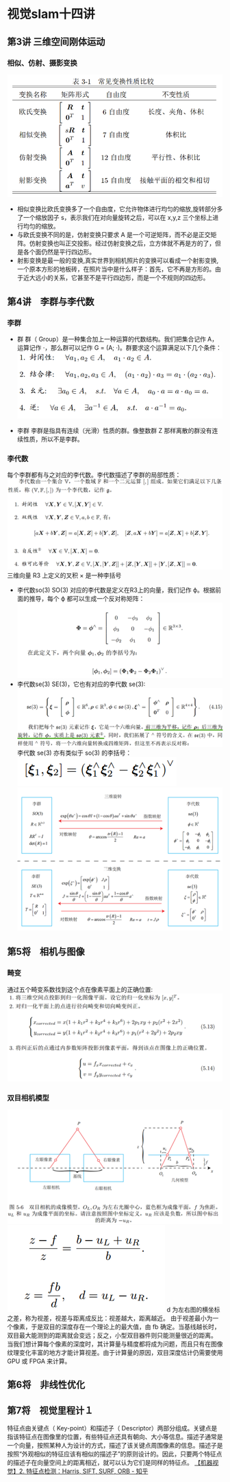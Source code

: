 # 视觉slam十四讲

## 第3讲 三维空间刚体运动

### 相似、仿射、摄影变换
![c5f2cc65](img/c5f2cc65.png)
+ 相似变换比欧氏变换多了一个自由度，它允许物体进行均匀的缩放,旋转部分多了一个缩放因子 s，表示我们在对向量旋转之后，可以在 x,y,z 三个坐标上进行均匀的缩放。
+ 与欧氏变换不同的是，仿射变换只要求 A 是一个可逆矩阵，而不必是正交矩阵。仿射变换也叫正交投影。经过仿射变换之后，立方体就不再是方的了，但是各个面仍然是平行四边形。
+ 射影变换是最一般的变换,真实世界到相机照片的变换可以看成一个射影变换,一个原本方形的地板砖，在照片当中是什么样子：首先，它不再是方形的。由于近大远小的关系，它甚至不是平行四边形，而是一个不规则的四边形。


## 第4讲　李群与李代数

### 李群

+ 群
  群（ Group）是一种集合加上一种运算的代数结构。我们把集合记作 A，运算记作 ·，那么群可以记作 G = (A; ·)。群要求这个运算满足以下几个条件：
  ![7d8008ae](img/7d8008ae.png)

+ 李群
  李群是指具有连续（光滑）性质的群。像整数群 Z 那样离散的群没有连续性质，所以不是李群。

### 李代数
每个李群都有与之对应的李代数。李代数描述了李群的局部性质：
![832c9a38](img/832c9a38.png)
三维向量 R3 上定义的叉积 × 是一种李括号

+ 李代数so(3)
   SO(3) 对应的李代数是定义在R3上的向量，我们记作 ϕ。根据前面的推导，每个 ϕ 都可以生成一个反对称矩阵：
   ![5025eee4](img/5025eee4.png)
+ 李代数se(3)
  SE(3)，它也有对应的李代数 se(3):
  ![a62c5471](img/a62c5471.png)
  李代数 se(3) 亦有类似于 so(3) 的李括号：
  ![64567fc2](img/64567fc2.png)
  ![574d946c](img/574d946c.png)

## 第5将　相机与图像

### 畸变

通过五个畸变系数找到这个点在像素平面上的正确位置:
![8afd7a11](img/8afd7a11.png)

### 双目相机模型
![713c77a5](img/713c77a5.png)
![0cbe4b13](img/0cbe4b13.png)
d 为左右图的横坐标之差，称为视差，视差与距离成反比：视差越大，距离越近。
由于视差最小为一个像素，于是双目的深度存在一个理论上的最大值，由 fb 确定。当基线越长时，双目最大能测到的距离就会变远；反之，小型双目器件则只能测量很近的距离。
当我们想计算每个像素的深度时，其计算量与精度都将成为问题，而且只有在图像纹理变化丰富的地方才能计算视差。由于计算量的原因，双目深度估计仍需要使用 GPU 或 FPGA 来计算。

## 第6将　非线性优化



## 第7将　视觉里程计１

特征点由关键点（ Key-point）和描述子（ Descriptor）两部分组成。关键点是指该特征点在图像里的位置，有些特征点还具有朝向、大小等信息。描述子通常是一个向量，按照某种人为设计的方式，描述了该关键点周围像素的信息。描述子是按照“外观相似的特征应该有相似的描述子”的原则设计的。因此，只要两个特征点的描述子在向量空间上的距离相近，就可以认为它们是同样的特征点。
[【机器视觉】2. 特征点检测：Harris, SIFT, SURF, ORB - 知乎](https://zhuanlan.zhihu.com/p/36382429)